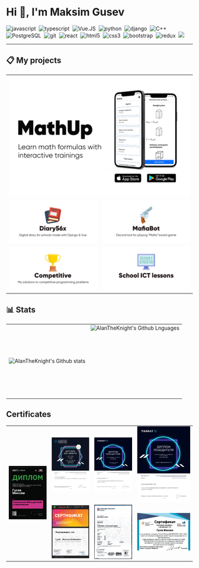 # Hi :wave:, I'm Maksim Gusev


<img alt="javascript" src="https://img.shields.io/badge/javascript-000000.svg?&style=for-the-badge&logo=javascript&logoColor=F7DF1E" />&nbsp;
<img alt="typescript" src="https://img.shields.io/badge/typescript-007ACC.svg?&style=for-the-badge&logo=typescript&logoColor=fff" />&nbsp;
<img alt="Vue.JS" src="https://img.shields.io/badge/vuejs-4FC08D.svg?&style=for-the-badge&logo=vuedotjs&logoColor=fff">&nbsp;
<img alt="python" src="https://img.shields.io/badge/python-3776AB.svg?&style=for-the-badge&logo=python&logoColor=fff">&nbsp;
<img alt="django" src="https://img.shields.io/badge/django-092E20.svg?&style=for-the-badge&logo=django&logoColor=fff">&nbsp;
<img alt="C++" src="https://img.shields.io/badge/c++-00599C.svg?&style=for-the-badge&logo=cplusplus&logoColor=fff">&nbsp;
<img alt="PostgreSQL" src="https://img.shields.io/badge/postgresql-4169E1.svg?&style=for-the-badge&logo=postgresql&logoColor=fff">&nbsp;
<img alt="git" src="https://img.shields.io/badge/git-F05033.svg?&style=for-the-badge&logo=git&logoColor=fff" />&nbsp;
<img alt="react" src="https://img.shields.io/badge/react-61DAFB.svg?&style=for-the-badge&logo=react&logoColor=fff" />&nbsp;
<img alt="html5" src="https://img.shields.io/badge/html-E34F26.svg?&style=for-the-badge&logo=html5&logoColor=fff" />&nbsp;
<img alt="css3" src="https://img.shields.io/badge/css-1572B6.svg?&style=for-the-badge&logo=css3&logoColor=fff" />&nbsp;
<img alt="bootstrap" src="https://img.shields.io/badge/bootstrap-7610F7.svg?&style=for-the-badge&logo=bootstrap&logoColor=fff" />&nbsp;
<img alt="redux" src="https://img.shields.io/badge/redux-764ABC.svg?&style=for-the-badge&logo=redux&logoColor=fff"/>&nbsp;
<img src="https://img.shields.io/badge/linux-FCC624.svg?&style=for-the-badge&logo=linux&logoColor=000"/>&nbsp;

---

## 📋 My projects

<table>
  <tr>
    <td colspan="2">
      <img src="mathup-preview.png" alt=""/>
    </td>
  </tr>
  <tr>
    <td><a href="https://github.com/AlanTheKnight/diary56x"><img alt="Diary56x" src="diary56x-preview.png"/></a></td>
    <td><a href="https://github.com/AlanTheKnight/mafia"><img alt="Mafia bot" src="mafia-bot-preview.png"/></a></td>
  </tr>
  <tr>
    <td><a href="https://github.com/AlanTheKnight/competitive"><img alt="Competitive" src="competitive-preview.png"/></a></td>
    <td><a href="https://github.com/AlanTheKnight/school-ict-lessons"><img alt="School ICT Lessons" src="school-ict-lessons-preview.png"/></a></td>
  </tr>
</table>

## 📊 Stats

<table>
  <tr>
    <td>
      <img align="left" src="https://github-readme-streak-stats.herokuapp.com/?user=AlanTheKnight&theme=radical&hide_border=true" alt="AlanTheKnight's Github stats"/>
    </td>
    <td>
      <img height="195px" align="right" alt="AlanTheKnight's Github Lnguages" src="https://github-readme-stats-eight-theta.vercel.app/api/top-langs/?username=AlanTheKnight&theme=radical&layout=compact&hide_border=true" />
    </td>
  </tr>
</table>

## Certificates

<table>
  <tr>
    <td rowspan="2">
     <img width="100%" height="100%" src="certificates/certificate-digital-first.png" alt="Сертификат об участии в Альметьевском хакатоне">
    </td>
    <td>
     <img width="100%" height="100%" src="certificates/certificate-nto-finalist.png" alt="Сертификат об участии в Альметьевском хакатоне">
    </td>
    <td>
     <img width="100%" height="100%" src="certificates/certificate-nti-talant.png" alt="Талант НТО">
    </td>
    <td>
     <img width="100%" height="100%" src="certificates/certificate-nti-talant-ai.png" alt="Талант НТО">
    </td>
  </tr>
  <tr>
    <td>
      <img width="100%" height="100%"  src="certificates/almethack.png" alt="Альметьевский хакатон">
    </td>
    <td>
     <img width="100%" height="100%" src="certificates/cae.png" title="CAE" alt="CAE">
    </td>
    <td>
     <img width="100%" height="100%" src="certificates/school-it-solutions-1.jpg" title="Школа IT-решений" alt="Школа IT-решений">
    </td>
  </tr>
</table>
